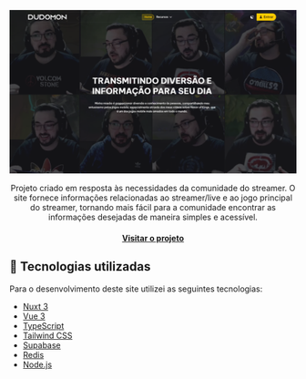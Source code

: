![Preview do projeto](public/images/preview.png)

<p align="center">
Projeto criado em resposta às necessidades da comunidade do streamer. O site fornece informações relacionadas ao streamer/live e ao jogo principal do streamer, tornando mais fácil para a comunidade encontrar as informações desejadas de maneira simples e acessível.
</p>

<h4 align="center">
  <a href="https://dudomon.com">
    Visitar o projeto
  </a>
</h4>

## 💼 Tecnologias utilizadas
Para o desenvolvimento deste site utilizei as seguintes tecnologias:
 - [Nuxt 3](https://nuxt.com)
 - [Vue 3](https://vuejs.org)
 - [TypeScript](https://www.typescriptlang.org)
 - [Tailwind CSS](https://tailwindcss.com)
 - [Supabase](https://supabase.com)
 - [Redis](https://redis.com)
 - [Node.js](https://nodejs.org)